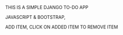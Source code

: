 THIS IS A SIMPLE DJANGO TO-DO APP 

JAVASCRIPT & BOOTSTRAP,

ADD ITEM, CLICK ON ADDED ITEM TO REMOVE ITEM
